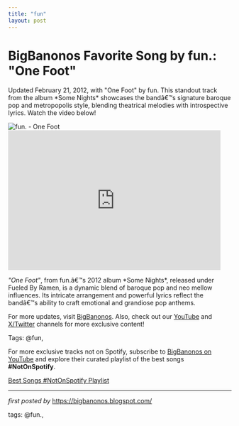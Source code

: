 ```yaml
---
title: "fun"
layout: post
---
```

<!-- Title of the Post -->
<h1 >BigBanonos Favorite Song by fun.: "One Foot"</h1> <!-- Introductory Text -->
<p >Updated February 21, 2012, with "One Foot" by fun. This standout track from the album *Some Nights* showcases the bandâ€™s signature baroque pop and metropopolis style, blending theatrical melodies with introspective lyrics. Watch the video below!</p> <!-- Featured Image -->
<div > <img src="https://i.scdn.co/image/876de0e2ae7910ee6ad6b3dee6e1408e8d83a207" alt="fun. - One Foot" />
</div> <!-- YouTube Video Embed -->
<div > <iframe allowfullscreen="" frameborder="0" height="315" src="https://www.youtube.com/embed/efGMdKAX5kU?list=PLtuNtuTatqI3--RPs98C0DQRZBUoKQy7L" width="95%"></iframe>
</div> <!-- Song Information -->
<div > <p><em>"One Foot"</em>, from fun.â€™s 2012 album *Some Nights*, released under Fueled By Ramen, is a dynamic blend of baroque pop and neo mellow influences. Its intricate arrangement and powerful lyrics reflect the bandâ€™s ability to craft emotional and grandiose pop anthems.</p>
</div> <!-- Footer Links -->
<div > <p>For more updates, visit <a href="https://bigbanonos.blogspot.com/" target="_blank">BigBanonos</a>. Also, check out our <a href="https://www.youtube.com/@BigBanonos" target="_blank">YouTube</a> and <a href="https://x.com/bigbanonos" target="_blank">X/Twitter</a> channels for more exclusive content!</p>
</div> <!-- Tags -->
<p >Tags: @fun,</p>


<!--Subscribe and Playlist Links-->
<div>
    <p>For more exclusive tracks not on Spotify, subscribe to <a href="https://www.youtube.com/@BigBanonos" target="_blank">BigBanonos on YouTube</a> and explore their curated playlist of the best songs <strong>#NotOnSpotify</strong>.</p>
    <p><a href="https://www.youtube.com/playlist?list=PLtuNtuTatqI0kFahUCbtbfenC_ET5O_tr" target="_blank">Best Songs #NotOnSpotify Playlist<br /></a></p></div>

<hr />

<p><em>first posted by</em> <a href="https://bigbanonos.blogspot.com/" rel="noopener" target="_new">https://bigbanonos.blogspot.com/</a></p>

<p>tags: @fun.,</p>
